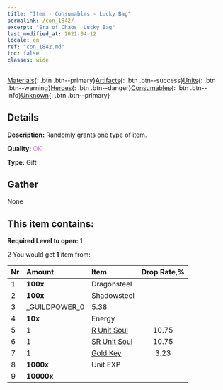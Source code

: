 ```yaml
---
title: "Item - Consumables - Lucky Bag"
permalink: /con_1842/
excerpt: "Era of Chaos  Lucky Bag"
last_modified_at: 2021-04-12
locale: en
ref: "con_1842.md"
toc: false
classes: wide
---
```

 [Materials](/){: .btn .btn--primary}[Artifacts](/Artifacts/){: .btn .btn--success}[Units](/Units/){: .btn .btn--warning}[Heroes](/Heroes/){: .btn .btn--danger}[Consumables](/Consumables/){: .btn .btn--info}[Unknown](/Unknown/){: .btn .btn--primary}

## Details
 **Description:** Randomly grants one type of item.

 **Quality:** <span style="color: #DA70D6">OK</span>

 **Type:** Gift

## Gather

  None

## This item contains:

 **Required Level to open:** 1

 2 You would get **1** item  from:

  | Nr | Amount |     Item    | Drop Rate,% |
  |:---|:-------|:------------|:---------:|
  | 1 |  **100x** | Dragonsteel |  | 5.38 | 
  | 2 |  **100x** | Shadowsteel |  | 7.53 | 
  | 3 | _GUILDPOWER_0 | 5.38 | 
  | 4 |  **10x** | Energy |  | 5.38 | 
  | 5 | 1 | [R Unit Soul](/Items/con_533/) | 10.75 | 
  | 6 | 1 | [SR Unit Soul](/Items/con_534/) | 10.75 | 
  | 7 | 1 | [Gold Key](/Items/con_783/) | 3.23 | 
  | 8 |  **1000x** | Unit EXP |  | 25.81 | 
  | 9 |  **10000x** | <i class="fas fa-coins"/> |  | 25.81 | 
